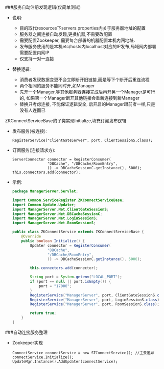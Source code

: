 ###服务自动注册发现逻辑(仅简单测试)
  
  - 说明:
  
    * 目的取代resources下servers.properties内关于服务器地址的配置
    * 服务器之间连接自动发现,更换机器,不需要改配置
    * 需要配置Zookeeper, 需要每台部署的机器配置本机内网地址. 
    * 发布服务使用的是本机etc/hosts内localhost对应的IP发布,局域网内部署需要配置内网IP
    * 仅支持一对一连接
  - 替换逻辑: 
    
    * 消费者发现数据变更不会立即断开旧链接,而是等下个断开后重连流程
    * 两个相同的服务不能同时开,如Manager
    * 先开一个Manager,等其他服务器连接完成后再开另一个Manager是可行的,
    如果第一个Manager断开其他链接会重新连接到新Manager
    * 替换只考虑连接, 不能保证逻辑安全, 后开启的Manager跟前者一样,只是没有人连而已
    
  ZKConnectServiceBase的子类实现Initialize,填充订阅发布逻辑
  - 发布服务(被连接):
    ```
    RegisterService("ClientGateServer", port, ClientSessionS.class);
    ```
  - 订阅服务(连接请求方):
    ```
    ServerConnector connector = RegisterConsumer(
                    "DBCache", "/DBCache/RoomEntry",
                    () -> DBCacheSessionC.getInstance(), 5000);
    this.connectors.add(connector);
    ```
  - 示例:
    ```java
    package ManagerServer.Servlet;
    
    import Common.ServiceRegister.ZKConnectServiceBase;
    import Common.Update.Updater;
    import ManagerServer.Net.ClientGateSessionS;
    import ManagerServer.Net.DBCacheSessionC;
    import ManagerServer.Net.LoginSessionS;
    import ManagerServer.Net.RoomSessionS;
    
    public class ZKConnectService extends ZKConnectServiceBase {
        @Override
        public boolean Initialize() {
            Updater connector = RegisterConsumer(
                    "DBCache",
                    "/DBCache/RoomEntry",
                    () -> DBCacheSessionC.getInstance(), 5000);
    
            this.connectors.add(connector);
    
            String port = System.getenv("LOCAL_PORT");
            if (port == null || port.isEmpty()) {
                port = "17000";
            }
            RegisterService("ManagerServer", port, ClientGateSessionS.class);
            RegisterService("ManagerServer", port, LoginSessionS.class);
            RegisterService("ManagerServer", port, RoomSessionS.class);
    
            return true;
        }
    }
    ```


###自动连接服务整理

  - Zookeeper实现
    ```
    ConnectService connectService = new STConnectService(); //主要差异
    connectService.Initialize();
    UpdateMgr.Instance().AddUpdater(connectService);
    ```
   
    



